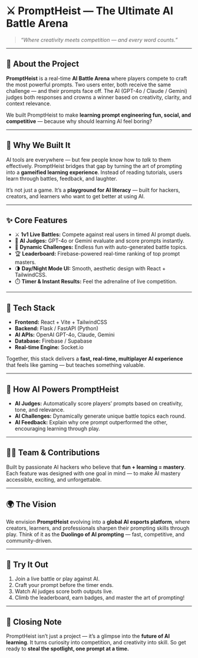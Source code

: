 

# ⚔️ PromptHeist — The Ultimate AI Battle Arena

> *“Where creativity meets competition — and every word counts.”*

---

## 🚀 About the Project

**PromptHeist** is a real-time **AI Battle Arena** where players compete to craft the most powerful prompts.
Two users enter, both receive the same challenge — and their prompts face off. The AI (GPT-4o / Claude / Gemini) judges both responses and crowns a winner based on creativity, clarity, and context relevance.

We built PromptHeist to make **learning prompt engineering fun, social, and competitive** — because why should learning AI feel boring?

---

## 🧠 Why We Built It

AI tools are everywhere — but few people know how to *talk* to them effectively.
PromptHeist bridges that gap by turning the art of prompting into a **gameified learning experience**.
Instead of reading tutorials, users learn through battles, feedback, and laughter.

It’s not just a game. It’s a **playground for AI literacy** — built for hackers, creators, and learners who want to get better at using AI.

---

## ✨ Core Features

* ⚔️ **1v1 Live Battles:** Compete against real users in timed AI prompt duels.
* 🤖 **AI Judges:** GPT-4o or Gemini evaluate and score prompts instantly.
* 🧩 **Dynamic Challenges:** Endless fun with auto-generated battle topics.
* 🏆 **Leaderboard:** Firebase-powered real-time ranking of top prompt masters.
* 🌗 **Day/Night Mode UI:** Smooth, aesthetic design with React + TailwindCSS.
* ⏱️ **Timer & Instant Results:** Feel the adrenaline of live competition.

---

## 🧩 Tech Stack

* **Frontend:** React + Vite + TailwindCSS
* **Backend:** Flask / FastAPI (Python)
* **AI APIs:** OpenAI GPT-4o, Claude, Gemini
* **Database:** Firebase / Supabase
* **Real-time Engine:** Socket.io

Together, this stack delivers a **fast, real-time, multiplayer AI experience** that feels like gaming — but teaches something valuable.

---

## 🧠 How AI Powers PromptHeist

* **AI Judges:** Automatically score players’ prompts based on creativity, tone, and relevance.
* **AI Challenges:** Dynamically generate unique battle topics each round.
* **AI Feedback:** Explain why one prompt outperformed the other, encouraging learning through play.

---

## 👨‍💻 Team & Contributions

Built by passionate AI hackers who believe that **fun + learning = mastery**.
Each feature was designed with one goal in mind — to make AI mastery accessible, exciting, and unforgettable.

---

## 🌍 The Vision

We envision **PromptHeist** evolving into a **global AI esports platform**, where creators, learners, and professionals sharpen their prompting skills through play.
Think of it as the **Duolingo of AI prompting** — fast, competitive, and community-driven.

---

## 🧪 Try It Out

1. Join a live battle or play against AI.
2. Craft your prompt before the timer ends.
3. Watch AI judges score both outputs live.
4. Climb the leaderboard, earn badges, and master the art of prompting!

---

## 🏁 Closing Note

PromptHeist isn’t just a project — it’s a glimpse into the **future of AI learning**.
It turns curiosity into competition, and creativity into skill.
So get ready to **steal the spotlight, one prompt at a time.**

